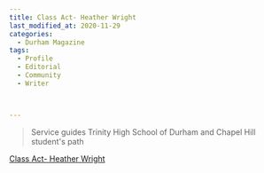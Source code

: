 ```yaml
---
title: Class Act- Heather Wright
last_modified_at: 2020-11-29
categories:
  - Durham Magazine
tags:
  - Profile
  - Editorial 
  - Community
  - Writer



---
```


> Service guides Trinity High School of Durham and Chapel Hill student's path

[Class Act- Heather Wright](https://issuu.com/shannonmedia/docs/dma17_issuu/48)
